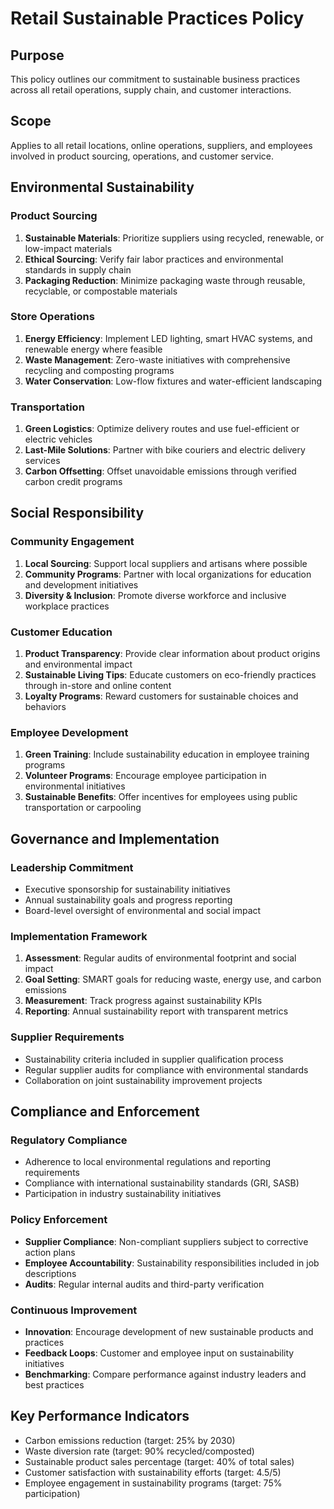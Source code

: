 # Retail Sustainable Practices Policy

## Purpose
This policy outlines our commitment to sustainable business practices across all retail operations, supply chain, and customer interactions.

## Scope
Applies to all retail locations, online operations, suppliers, and employees involved in product sourcing, operations, and customer service.

## Environmental Sustainability

### Product Sourcing
1. **Sustainable Materials**: Prioritize suppliers using recycled, renewable, or low-impact materials
2. **Ethical Sourcing**: Verify fair labor practices and environmental standards in supply chain
3. **Packaging Reduction**: Minimize packaging waste through reusable, recyclable, or compostable materials

### Store Operations
1. **Energy Efficiency**: Implement LED lighting, smart HVAC systems, and renewable energy where feasible
2. **Waste Management**: Zero-waste initiatives with comprehensive recycling and composting programs
3. **Water Conservation**: Low-flow fixtures and water-efficient landscaping

### Transportation
1. **Green Logistics**: Optimize delivery routes and use fuel-efficient or electric vehicles
2. **Last-Mile Solutions**: Partner with bike couriers and electric delivery services
3. **Carbon Offsetting**: Offset unavoidable emissions through verified carbon credit programs

## Social Responsibility

### Community Engagement
1. **Local Sourcing**: Support local suppliers and artisans where possible
2. **Community Programs**: Partner with local organizations for education and development initiatives
3. **Diversity & Inclusion**: Promote diverse workforce and inclusive workplace practices

### Customer Education
1. **Product Transparency**: Provide clear information about product origins and environmental impact
2. **Sustainable Living Tips**: Educate customers on eco-friendly practices through in-store and online content
3. **Loyalty Programs**: Reward customers for sustainable choices and behaviors

### Employee Development
1. **Green Training**: Include sustainability education in employee training programs
2. **Volunteer Programs**: Encourage employee participation in environmental initiatives
3. **Sustainable Benefits**: Offer incentives for employees using public transportation or carpooling

## Governance and Implementation

### Leadership Commitment
- Executive sponsorship for sustainability initiatives
- Annual sustainability goals and progress reporting
- Board-level oversight of environmental and social impact

### Implementation Framework
1. **Assessment**: Regular audits of environmental footprint and social impact
2. **Goal Setting**: SMART goals for reducing waste, energy use, and carbon emissions
3. **Measurement**: Track progress against sustainability KPIs
4. **Reporting**: Annual sustainability report with transparent metrics

### Supplier Requirements
- Sustainability criteria included in supplier qualification process
- Regular supplier audits for compliance with environmental standards
- Collaboration on joint sustainability improvement projects

## Compliance and Enforcement

### Regulatory Compliance
- Adherence to local environmental regulations and reporting requirements
- Compliance with international sustainability standards (GRI, SASB)
- Participation in industry sustainability initiatives

### Policy Enforcement
- **Supplier Compliance**: Non-compliant suppliers subject to corrective action plans
- **Employee Accountability**: Sustainability responsibilities included in job descriptions
- **Audits**: Regular internal audits and third-party verification

### Continuous Improvement
- **Innovation**: Encourage development of new sustainable products and practices
- **Feedback Loops**: Customer and employee input on sustainability initiatives
- **Benchmarking**: Compare performance against industry leaders and best practices

## Key Performance Indicators
- Carbon emissions reduction (target: 25% by 2030)
- Waste diversion rate (target: 90% recycled/composted)
- Sustainable product sales percentage (target: 40% of total sales)
- Customer satisfaction with sustainability efforts (target: 4.5/5)
- Employee engagement in sustainability programs (target: 75% participation)
